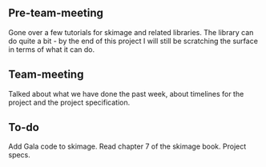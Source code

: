 ## Pre-team-meeting
Gone over a few tutorials for skimage and related libraries. The library can do quite a bit - by the end of this project I will still be scratching the surface in terms of what it can do.

## Team-meeting
Talked about what we have done the past week, about timelines for the project and the project specification.

## To-do
Add Gala code to skimage. Read chapter 7 of the skimage book. Project specs.